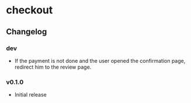 checkout
========

## Changelog

### dev
 - If the payment is not done and the user opened the confirmation page, redirect him to the review page.

### v0.1.0
 - Initial release
